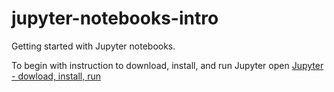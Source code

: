 # jupyter-notebooks-intro
Getting started with Jupyter notebooks.

To begin with instruction to download, install, and run Jupyter open [Jupyter - dowload, install, run](https://github.com/WaltGurley/jupyter-notebooks-intro/blob/master/Jupyter%20-%20download%2C%20install%2C%20run.ipynb)
